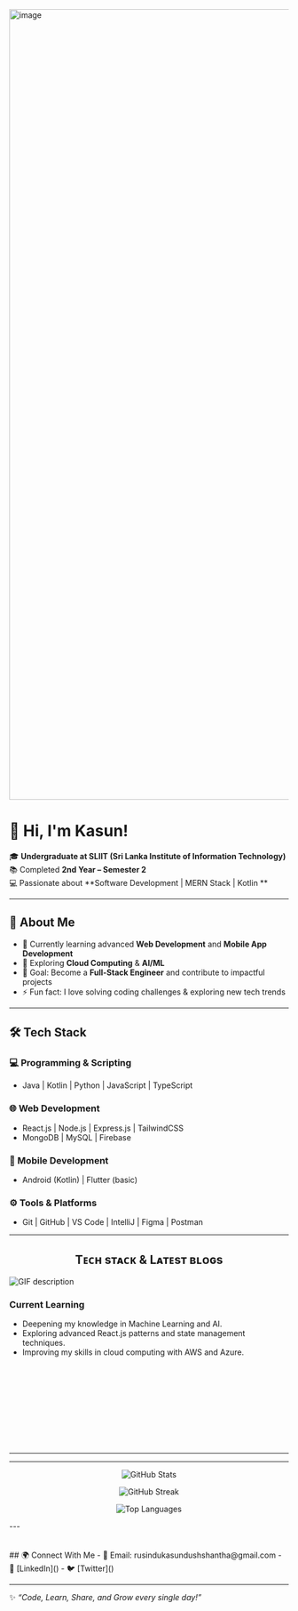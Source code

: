 <img width="3764" height="1422" alt="image" src="https://github.com/user-attachments/assets/5aa91de5-2695-4917-8b9b-0ad857d4afea" />


# 👋 Hi, I'm Kasun!  


🎓 **Undergraduate at SLIIT (Sri Lanka Institute of Information Technology)**  
📚 Completed **2nd Year – Semester 2**  
💻 Passionate about **Software Development | MERN Stack | Kotlin **  

---

## 🚀 About Me  
- 🔭 Currently learning advanced **Web Development** and **Mobile App Development**  
- 🌱 Exploring **Cloud Computing** & **AI/ML**  
- 🎯 Goal: Become a **Full-Stack Engineer** and contribute to impactful projects  
- ⚡ Fun fact: I love solving coding challenges & exploring new tech trends  

---

## 🛠️ Tech Stack  
### 💻 Programming & Scripting  
- Java | Kotlin | Python | JavaScript | TypeScript  

### 🌐 Web Development  
- React.js | Node.js | Express.js | TailwindCSS  
- MongoDB | MySQL | Firebase  

### 📱 Mobile Development  
- Android (Kotlin) | Flutter (basic)  

### ⚙️ Tools & Platforms  
- Git | GitHub | VS Code | IntelliJ | Figma | Postman  

---


<!--Languages and Tools Section-->       
<h2 align="center">Tᴇᴄʜ sᴛᴀᴄᴋ & Lᴀᴛᴇsᴛ ʙʟᴏɢs</h2> 
<picture>
  <source media="(prefers-color-scheme: dark)" srcset="./Skills_Animation_Dark.gif">
  <source media="(prefers-color-scheme: light)" srcset="./Skills_Animation_White.gif">
  <img align="left" alt="GIF description" src="./Skills_Animation_White.gif">
</picture>
<br />

<h3 align="left">Current Learning</h3>
<ul align="left">
  <li>Deepening my knowledge in Machine Learning and AI.</li>
  <li>Exploring advanced React.js patterns and state management techniques.</li>
  <li>Improving my skills in cloud computing with AWS and Azure.</li>
</ul>
  
<h3 align="left"></h3>
<ul align="left">
 
</ul>
<br />
<br />
<br />
<br />
<br />
<br />
<br />
<br />

***
---




<p align="center">
  <!-- GitHub Stats -->
  <img 
    src="https://github-readme-stats.vercel.app/api?username=rusindukasun&show_icons=true&locale=en&theme=radical&hide_border=true&bg_color=0D1117&title_color=00FFFF&text_color=FFFFFF&icon_color=FF0080" 
    alt="GitHub Stats" 
  />
</p>

<p align="center">
  <!-- Streak Stats -->
  <img 
    src="https://github-readme-streak-stats.herokuapp.com?user=rusindukasun&theme=radical&hide_border=true&background=0D1117&ring=FF0080&fire=FF0080&currStreakLabel=00FFFF&sideLabels=FFFFFF&dates=AAAAAA" 
    alt="GitHub Streak" 
  />
</p>
  <!-- Most Used Languages -->
  <p align="center">
  <img 
    src="https://github-readme-stats.vercel.app/api/top-langs?username=rusindukasun&show_icons=true&locale=en&layout=compact&theme=radical&hide_border=true&bg_color=0D1117&title_color=00FFFF&text_color=FFFFFF&icon_color=FF0080" 
    alt="Top Languages" 
  />
    </p>
---
<br /><br /><br />
## 🌍 Connect With Me  
- 📧 Email: rusindukasundushshantha@gmail.com  
- 💼 [LinkedIn]()  
- 🐦 [Twitter]()  

---

✨ *“Code, Learn, Share, and Grow every single day!”* 
